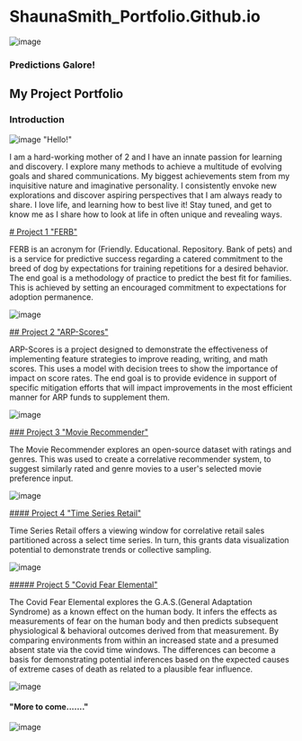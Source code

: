 # ShaunaSmith_Portfolio.Github.io 
![image](https://github.com/shauna2021/ShaunaSmith_Portfolio.Github.io/assets/89786577/697aaa40-3c46-4456-8fa7-c083ea6a2e84)  
### Predictions Galore!

## My Project Portfolio

### Introduction

![image](https://github.com/shauna2021/ShaunaSmith_Portfolio.Github.io/assets/89786577/60d69b72-572f-42a0-8f04-57181261dcee) "Hello!"



I am a hard-working mother of 2 and I have an innate passion for learning and discovery. I explore many methods to achieve a multitude of evolving goals and shared communications. My biggest achievements stem from my inquisitive nature and imaginative personality. I consistently envoke new explorations and discover aspiring perspectives that I am always ready to share. I love life, and learning how to best live it! Stay tuned, and get to know me as I share how to look at life in often unique and revealing ways.



[# Project 1 "FERB"](https://github.com/shauna2021/ShaunaSmith_Portfolio.Github.io/blob/main/Assignment4.1_P1_M3_SmithShauna.ipynb)

FERB is an acronym for (Friendly. Educational. Repository. Bank of pets) and is a service for predictive success regarding a catered commitment to the breed of dog by expectations for training repetitions for a desired behavior. The end goal is a methodology of practice to predict the best fit for families. This is achieved by setting an encouraged commitment to expectations for adoption permanence.

![image](https://github.com/shauna2021/ShaunaSmith_Portfolio.Github.io/assets/89786577/e452c148-87f2-40f5-968b-854fb810f3b6)



[## Project 2 "ARP-Scores"](https://github.com/shauna2021/ShaunaSmith_Portfolio.Github.io/blob/main/SmithS_DSC630_Milestone4.ipynb)

ARP-Scores is a project designed to demonstrate the effectiveness of implementing feature strategies to improve reading, writing, and math scores. This uses a model with decision trees to show the importance of impact on score rates. The end goal is to provide evidence in support of specific mitigation efforts that will impact improvements in the most efficient manner for ARP funds to supplement them. 

![image](https://github.com/shauna2021/ShaunaSmith_Portfolio.Github.io/assets/89786577/1c46f55e-e6d7-4980-919e-b73ed584f3ea)



[### Project 3 "Movie Recommender"](https://github.com/shauna2021/ShaunaSmith_Portfolio.Github.io/blob/main/SmithSDSC630Week10.ipynb)

The Movie Recommender explores an open-source dataset with ratings and genres. This was used to create a correlative recommender system, to suggest similarly rated and genre movies to a user's selected movie preference input. 

![image](https://github.com/shauna2021/ShaunaSmith_Portfolio.Github.io/assets/89786577/14acd827-aa40-49ef-b7d8-fdd847a5c330)



[#### Project 4 "Time Series Retail"](https://github.com/shauna2021/ShaunaSmith_Portfolio.Github.io/blob/main/SmithSDSC630Week8.ipynb)

Time Series Retail offers a viewing window for correlative retail sales partitioned across a select time series. In turn, this grants data visualization potential to demonstrate trends or collective sampling. 

![image](https://github.com/shauna2021/ShaunaSmith_Portfolio.Github.io/assets/89786577/0576d806-2e87-467c-867e-84162ad4fd58)



[##### Project 5 "Covid Fear Elemental"](https://github.com/shauna2021/ShaunaSmith_Portfolio.Github.io/blob/main/SmithDSC530Project.ipynb)

The Covid Fear Elemental explores the G.A.S.(General Adaptation Syndrome) as a known effect on the human body. It infers the effects as measurements of fear on the human body and then predicts subsequent physiological & behavioral outcomes derived from that measurement. By comparing environments from within an increased state and a presumed absent state via the covid time windows. The differences can become a basis for demonstrating potential inferences based on the expected causes of extreme cases of death as related to a plausible fear influence.

![image](https://github.com/shauna2021/ShaunaSmith_Portfolio.Github.io/assets/89786577/d0076c54-9c40-40c5-82d6-7c90c5e0b403)



#### "More to come......." ####
![image](https://github.com/shauna2021/ShaunaSmith_Portfolio.Github.io/assets/89786577/1f2d2e21-3143-4246-858b-4909a68df70b)

